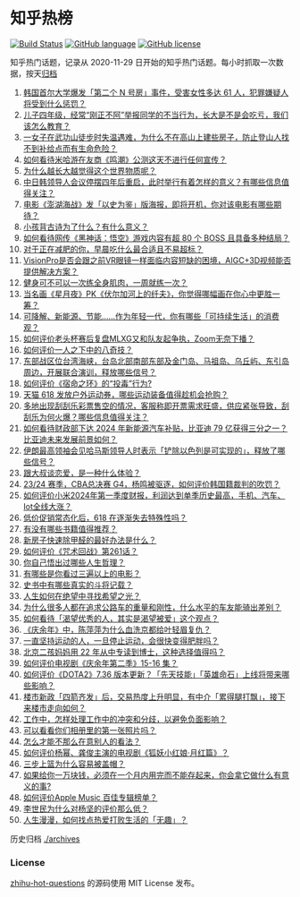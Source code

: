 # 知乎热榜
[![Build Status](https://github.com/ToWeLong/zhihu-hot-questions/workflows/CI/badge.svg)](https://github.com/ToWeLong/zhihu-hot-questions/actions)
[![GitHub language](https://img.shields.io/badge/language-golang-orange.svg)](https://golang.org/)
[![GitHub license](https://img.shields.io/github/license/ToWeLong/zhihu-hot-questions)](https://github.com/ToWeLong/zhihu-hot-questions/blob/main/LICENSE)

知乎热门话题，记录从 2020-11-29 日开始的知乎热门话题。每小时抓取一次数据，按天[归档](./archives)

<!-- BEGIN -->

1. [韩国首尔大学爆发「第二个 N 号房」事件，受害女性多达 61 人，犯罪嫌疑人将受到什么惩罚？](https://www.zhihu.com/question/656892341)
1. [儿子四年级，经常“刚正不阿”举报同学的不当行为，长大是不是会吃亏，我们该怎么教育？](https://www.zhihu.com/question/653097191)
1. [一女子在武功山徒步时失温遇难，为什么不在高山上建些房子，防止登山人找不到补给点而有生命危险？](https://www.zhihu.com/question/656793745)
1. [如何看待米哈游在友商《鸣潮》公测这天不进行任何宣传？](https://www.zhihu.com/question/656966114)
1. [为什么越长大越觉得这个世界物质呢？](https://www.zhihu.com/question/656410249)
1. [中日韩领导人会议停摆四年后重启，此时举行有着怎样的意义？有哪些信息值得关注？](https://www.zhihu.com/question/656920078)
1. [电影《澎湖海战》发「以史为鉴」版海报，即将开机，你对该电影有哪些期待？](https://www.zhihu.com/question/656716488)
1. [小孩背古诗为了什么？有什么意义？](https://www.zhihu.com/question/656392330)
1. [如何看待网传《黑神话：悟空》游戏内容有超 80 个 BOSS 且具备多种结局？](https://www.zhihu.com/question/656903812)
1. [对于正在减肥的你，早晨吃什么最合适且不易超标？](https://www.zhihu.com/question/654581730)
1. [VisionPro是否会跟之前VR眼镜一样面临内容短缺的困境，AIGC+3D视频能否提供解决方案？](https://www.zhihu.com/question/656935503)
1. [健身可不可以一次练全身肌肉，一周就练一次？](https://www.zhihu.com/question/655449052)
1. [当名画《星月夜》PK《伏尔加河上的纤夫》，你觉得哪幅画在你心中更胜一筹？](https://www.zhihu.com/question/656909239)
1. [可降解、新能源、节能……作为年轻一代，你有哪些「可持续生活」的消费观？](https://www.zhihu.com/question/656578029)
1. [如何评价老头杯赛后复盘MLXG又和队友起争执，Zoom无奈下播？](https://www.zhihu.com/question/656895879)
1. [如何评价一人之下中的八奇技？](https://www.zhihu.com/question/68196586)
1. [东部战区位台湾海峡，台岛北部南部东部及金门岛、马祖岛、乌丘屿、东引岛周边，开展联合演训，释放哪些信号？](https://www.zhihu.com/question/656891760)
1. [如何评价《宿命之环》的“投毒”行为?](https://www.zhihu.com/question/656566752)
1. [天猫 618 发放户外运动券，哪些运动装备值得趁机会抢购？](https://www.zhihu.com/question/656591754)
1. [多地出现刮刮乐彩票售空的情况，客服称即开票需求旺盛，供应紧张导致，刮刮乐为何火爆？哪些信息值得关注？](https://www.zhihu.com/question/656928061)
1. [如何看待财政部下达 2024 年新能源汽车补贴，比亚迪 79 亿获得三分之一？比亚迪未来发展前景如何？](https://www.zhihu.com/question/656850082)
1. [伊朗最高领袖会见哈马斯领导人时表示「铲除以色列是可实现的」，释放了哪些信号？](https://www.zhihu.com/question/656935057)
1. [跟大叔谈恋爱，是一种什么体验？](https://www.zhihu.com/question/655153350)
1. [23/24 赛季，CBA总决赛 G4，杨鸣被驱逐，如何评价韩国籍裁判的吹罚？](https://www.zhihu.com/question/656850141)
1. [如何评价小米2024年第一季度财报，利润达到单季历史最高，手机、汽车、Iot全线大涨？](https://www.zhihu.com/question/656933215)
1. [低价促销常态化后，618 在逐渐失去特殊性吗？](https://www.zhihu.com/question/656904604)
1. [有没有哪些书籍值得推荐？](https://www.zhihu.com/question/656702580)
1. [新房子快速除甲醛的最好办法是什么？](https://www.zhihu.com/question/598802958)
1. [如何评价《咒术回战》第261话？](https://www.zhihu.com/question/656908214)
1. [你自己悟出过哪些人生哲理？](https://www.zhihu.com/question/583578448)
1. [有哪些是你看过三遍以上的电影？](https://www.zhihu.com/question/581564387)
1. [史书中有哪些真实的斗将记载？](https://www.zhihu.com/question/655354784)
1. [人生如何在绝望中寻找希望之光？](https://www.zhihu.com/question/656855646)
1. [为什么很多人都在追求公路车的重量和刚性，什么水平的车友能骑出差别？](https://www.zhihu.com/question/653305816)
1. [如何看待「渴望优秀的人，其实是渴望被爱」这个观点？](https://www.zhihu.com/question/656803674)
1. [《庆余年》中，陈萍萍为什么血洗京都给叶轻眉复仇？](https://www.zhihu.com/question/360728977)
1. [一直坚持运动的人，一旦停止运动，会很快变得肥胖吗？](https://www.zhihu.com/question/655852106)
1. [北京二孩妈妈用 22 年从中专读到博士，这种选择值得吗？](https://www.zhihu.com/question/656056643)
1. [如何评价电视剧《庆余年第二季》15-16 集？](https://www.zhihu.com/question/656932415)
1. [如何评价《DOTA2》7.36 版本更新？「先天技能」「英雄命石」上线将带来哪些影响？](https://www.zhihu.com/question/656893532)
1. [楼市新政「四箭齐发」后，交易热度上升明显，有中介「累得腿打飘」，接下来楼市走向如何？](https://www.zhihu.com/question/656681643)
1. [工作中，怎样处理工作中的冲突和分歧，以避免负面影响？](https://www.zhihu.com/question/656262458)
1. [可以看看你们相册里的第一张照片吗？](https://www.zhihu.com/question/656785624)
1. [怎么才能不那么在意别人的看法？](https://www.zhihu.com/question/656705131)
1. [如何评价杨幂、龚俊主演的电视剧《狐妖小红娘·月红篇》？](https://www.zhihu.com/question/656933682)
1. [三步上篮为什么容易被盖帽？](https://www.zhihu.com/question/651909433)
1. [如果给你一万块钱，必须在一个月内用完而不能存起来，你会拿它做什么有意义的事?](https://www.zhihu.com/question/656675448)
1. [如何评价Apple Music 百佳专辑榜单？](https://www.zhihu.com/question/655911047)
1. [李世民为什么对杨坚的评价那么低？](https://www.zhihu.com/question/656580508)
1. [人生漫漫，如何找点热爱打败生活的「无趣」？](https://www.zhihu.com/question/653434006)

<!-- END -->

历史归档 [./archives](./archives)


### License
[zhihu-hot-questions](https://github.com/towelong/zhihu-hot-questions) 的源码使用 MIT License 发布。